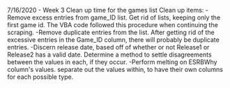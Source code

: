 7/16/2020 - Week 3
Clean up time for the games list
Clean up items:
  -Remove excess entries from game_ID list. Get rid of lists, keeping only the first game id. The VBA code followed this procedure when continuing the scraping.
  -Remove duplicate entries from the list. After getting rid of the excessive entries in the Game_ID column, there will probably be duplicate entries.
  -Discern release date, based off of whether or not Release1 or Release2 has a valid date. Determine a method to settle disagreements between the values in each, if they occur.
  -Perform melting on ESRBWhy column's values. separate out the values within, to have their own columns for each possible type.

